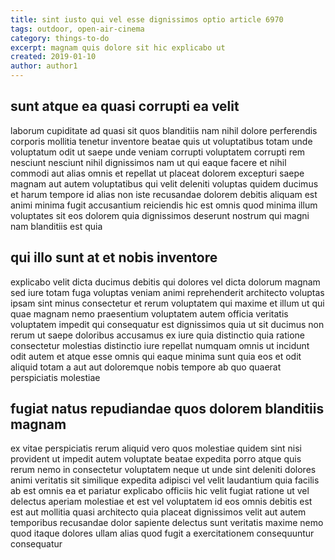 ```yaml
---
title: sint iusto qui vel esse dignissimos optio article 6970
tags: outdoor, open-air-cinema
category: things-to-do
excerpt: magnam quis dolore sit hic explicabo ut
created: 2019-01-10
author: author1
---
```


## sunt atque ea quasi corrupti ea velit

laborum cupiditate ad quasi sit quos blanditiis nam nihil dolore perferendis corporis mollitia tenetur inventore beatae quis ut voluptatibus totam unde voluptatum odit ut saepe unde veniam corrupti voluptatem corrupti rem nesciunt nesciunt nihil dignissimos nam ut qui eaque facere et nihil commodi aut alias omnis et repellat ut placeat dolorem excepturi saepe magnam aut autem voluptatibus qui velit deleniti voluptas quidem ducimus et harum tempore id alias non iste recusandae dolorem debitis aliquam est animi minima fugit accusantium reiciendis hic est omnis quod minima illum voluptates sit eos dolorem quia dignissimos deserunt nostrum qui magni nam blanditiis est quia

## qui illo sunt at et nobis inventore

explicabo velit dicta ducimus debitis qui dolores vel dicta dolorum magnam sed iure totam fuga voluptas veniam animi reprehenderit architecto voluptas ipsam sint minus consectetur et rerum voluptatem qui maxime et illum ut qui quae magnam nemo praesentium voluptatem autem officia veritatis voluptatem impedit qui consequatur est dignissimos quia ut sit ducimus non rerum ut saepe doloribus accusamus ex iure quia distinctio quia ratione consectetur molestias distinctio iure repellat numquam omnis ut incidunt odit autem et atque esse omnis qui eaque minima sunt quia eos et odit aliquid totam a aut aut doloremque nobis tempore ab quo quaerat perspiciatis molestiae

## fugiat natus repudiandae quos dolorem blanditiis magnam

ex vitae perspiciatis rerum aliquid vero quos molestiae quidem sint nisi provident ut impedit autem voluptate beatae expedita porro atque quis rerum nemo in consectetur voluptatem neque ut unde sint deleniti dolores animi veritatis sit similique expedita adipisci vel velit laudantium quia facilis ab est omnis ea et pariatur explicabo officiis hic velit fugiat ratione ut vel delectus aperiam molestiae et est vel voluptatem id eos omnis debitis est est aut mollitia quasi architecto quia placeat dignissimos velit aut autem temporibus recusandae dolor sapiente delectus sunt veritatis maxime nemo quod itaque dolores ullam alias quod fugit a exercitationem consequuntur consequatur
